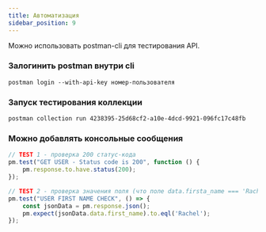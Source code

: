 ```yaml
---
title: Автоматизация
sidebar_position: 9
---
```


Можно использовать postman-cli для тестирования API. 

### Залогинить postman внутри cli
```postman login --with-api-key номер-пользователя```

### Запуск тестирования коллекции
```postman collection run 4238395-25d68cf2-a10e-4dcd-9921-096fc17c48fb```

### Можно добавлять консольные сообщения

```js
// TEST 1 - проверка 200 статус-кода
pm.test("GET USER - Status code is 200", function () {
    pm.response.to.have.status(200);
});

// TEST 2 - проверка значения поля (что поле data.firsta_name === 'Rachel')
pm.test("USER FIRST NAME CHECK", () => {
    const jsonData = pm.response.json();
    pm.expect(jsonData.data.first_name).to.eql('Rachel');
});
```
